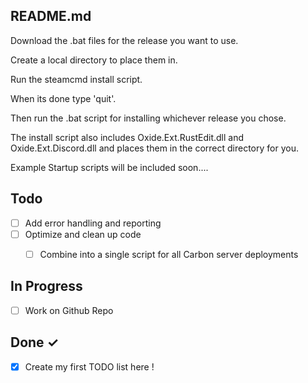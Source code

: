 ## README.md

Download the .bat files for the release you want to use.

Create a local directory to place them in.

Run the steamcmd install script.

When its done type 'quit'.

Then run the .bat script for installing whichever release you chose.

The install script also includes Oxide.Ext.RustEdit.dll and Oxide.Ext.Discord.dll and places them in the correct directory for you.
 

Example Startup scripts will be included soon....


## Todo

- [ ] Add error handling and reporting  
- [ ] Optimize and clean up code  
  - [ ] Combine into a single script for all Carbon server deployments  


## In Progress

- [ ] Work on Github Repo 

## Done ✓

- [x] Create my first TODO list here ! 
